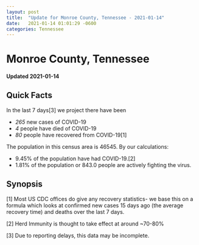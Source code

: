 ```yaml
---
layout: post
title:  "Update for Monroe County, Tennessee - 2021-01-14"
date:   2021-01-14 01:01:29 -0600
categories: Tennessee
---
```


# Monroe County, Tennessee
#### Updated 2021-01-14

## Quick Facts

In the last 7 days[3] we project there have been
- *265* new cases of COVID-19
- *4* people have died of COVID-19
- *80* people have recovered from COVID-19[1]

The population in this census area is 46545. By our calculations:
- 9.45% of the population have had COVID-19.[2]
- 1.81% of the population or 843.0 people are actively fighting the virus.

## Synopsis




[1] Most US CDC offices do give any recovery statistics- we base this on a formula which looks at confirmed new cases
15 days ago (the average recovery time) and deaths over the last 7 days.

[2] Herd Immunity is thought to take effect at around ~70-80%

[3] Due to reporting delays, this data may be incomplete.
 
    